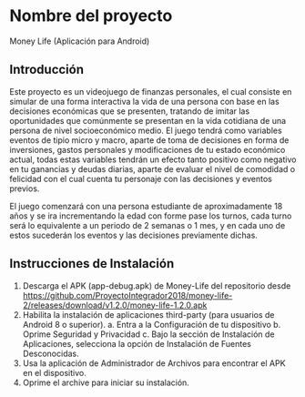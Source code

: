 # Nombre del proyecto

Money Life (Aplicación para Android)
## Introducción

Este proyecto es un videojuego de finanzas personales, el cual consiste en simular de una forma interactiva la vida de una persona con base en las decisiones económicas que se presenten, tratando de imitar las oportunidades que comúnmente se presentan en la vida cotidiana de una persona de nivel socioeconómico medio. El juego tendrá como variables eventos de tipio micro y macro, aparte de toma de decisiones en forma de inversiones, gastos personales y modificaciones de tu estado económico actual, todas estas variables tendrán un efecto tanto positivo como negativo en tu ganancias y deudas diarias, aparte de evaluar el nivel de comodidad o felicidad con el cual cuenta tu personaje con las decisiones y eventos previos.

El juego comenzará con una persona estudiante de aproximadamente 18 años y se ira incrementando la edad con forme pase los turnos, cada turno será lo equivalente a un periodo de 2 semanas o 1 mes, y en cada uno de estos sucederán los eventos y las decisiones previamente dichas.


## Instrucciones de Instalación

1.  Descarga el APK (app-debug.apk) de Money-Life del repositorio desde https://github.com/ProyectoIntegrador2018/money-life-2/releases/download/v1.2.0/money-life-1.2.0.apk
2.	Habilita la instalación de aplicaciones third-party (para usuarios de Android 8 o superior).
    a.	Entra a la Configuración de tu dispositivo
    b.	Oprime Seguridad y Privacidad
    c.	Bajo la sección de Instalación de Aplicaciones, selecciona la opción de Instalación de Fuentes Desconocidas.
3.	Usa la aplicación de Administrador de Archivos para encontrar el APK en el dispositivo.
4.	Oprime el archive para iniciar su instalación.


